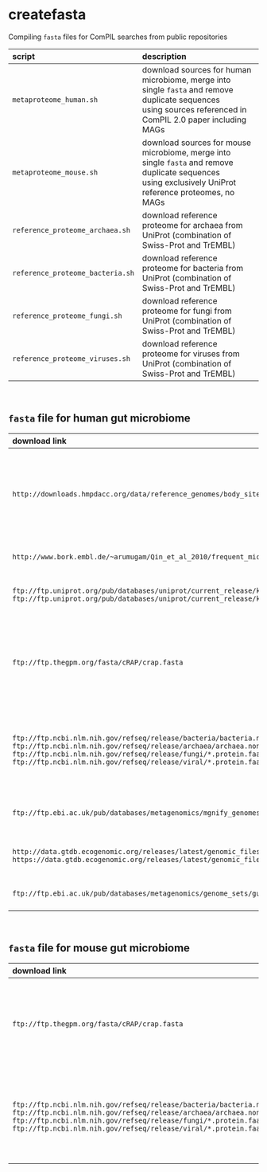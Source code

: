 # createfasta

Compiling `fasta` files for ComPIL searches from public repositories

| script | description |
| :--- | :--- |
| `metaproteome_human.sh` | download sources for human microbiome, merge into single `fasta` and remove duplicate sequences<br>using sources referenced in ComPIL 2.0 paper including MAGs |
| `metaproteome_mouse.sh` | download sources for mouse microbiome, merge into single `fasta` and remove duplicate sequences<br>using exclusively UniProt reference proteomes, no MAGs |
| `reference_proteome_archaea.sh` | download reference proteome for archaea from UniProt (combination of Swiss-Prot and TrEMBL)|
| `reference_proteome_bacteria.sh` | download reference proteome for bacteria from UniProt (combination of Swiss-Prot and TrEMBL)|
| `reference_proteome_fungi.sh` | download reference proteome for fungi from UniProt (combination of Swiss-Prot and TrEMBL)|
| `reference_proteome_viruses.sh` | download reference proteome for viruses from UniProt (combination of Swiss-Prot and TrEMBL)|

&nbsp;

## `fasta` file for human gut microbiome

| download link | description |
| :--- | :--- |
| `http://downloads.hmpdacc.org/data/reference_genomes/body_sites/Gastrointestinal_tract.pep.fsa` | NIH Human Microbiome Project (HMP)<br>Data Analysis and Coordination Center (DACC)<br>gastrointestinal tract |
| `http://www.bork.embl.de/~arumugam/Qin_et_al_2010/frequent_microbe_proteins.fasta.gz` | Peer Bork Group, EMBL Heidelberg |
| `ftp://ftp.uniprot.org/pub/databases/uniprot/current_release/knowledgebase/complete/uniprot_sprot.fasta.gz`<br>`ftp://ftp.uniprot.org/pub/databases/uniprot/current_release/knowledgebase/complete/uniprot_trembl.fasta.gz` | complete UniProt<br>(SwissProt and TrEMBL) |
| `ftp://ftp.thegpm.org/fasta/cRAP/crap.fasta` | The Global Proteome Machine (GPM)<br>common Repository of Adventitious Proteins (cRAP) |
| `ftp://ftp.ncbi.nlm.nih.gov/refseq/release/bacteria/bacteria.nonredundant*.protein.faa.gz`<br>`ftp://ftp.ncbi.nlm.nih.gov/refseq/release/archaea/archaea.nonredundant*.protein.faa.gz`<br>`ftp://ftp.ncbi.nlm.nih.gov/refseq/release/fungi/*.protein.faa.gz`<br>`ftp://ftp.ncbi.nlm.nih.gov/refseq/release/viral/*.protein.faa.gz` | National Center for Biotechnology Information (NCBI)<br>Bacteria + Archea + Fungi + Viruses |
| `ftp://ftp.ebi.ac.uk/pub/databases/metagenomics/mgnify_genomes/human-gut/v2.0/protein_catalogue` | Unified Human Gastrointestinal Genome (UHGG) v2.0 |
| `http://data.gtdb.ecogenomic.org/releases/latest/genomic_files_all/ar53_marker_genes_all.tar.gz`<br>`https://data.gtdb.ecogenomic.org/releases/latest/genomic_files_all/bac120_marker_genes_all.tar.gz` | Genome Taxonomy Database (GTDB) |
| `ftp://ftp.ebi.ac.uk/pub/databases/metagenomics/genome_sets/gut_phage_database/GPD_proteome.faa.gz` | Gut Phage Database (GPD) |

&nbsp;

## `fasta` file for mouse gut microbiome

| download link | description |
| :--- | :--- |
| `ftp://ftp.thegpm.org/fasta/cRAP/crap.fasta` | The Global Proteome Machine (GPM)<br>common Repository of Adventitious Proteins (cRAP) |
| `ftp://ftp.ncbi.nlm.nih.gov/refseq/release/bacteria/bacteria.nonredundant*.protein.faa.gz`<br>`ftp://ftp.ncbi.nlm.nih.gov/refseq/release/archaea/archaea.nonredundant*.protein.faa.gz`<br>`ftp://ftp.ncbi.nlm.nih.gov/refseq/release/fungi/*.protein.faa.gz`<br>`ftp://ftp.ncbi.nlm.nih.gov/refseq/release/viral/*.protein.faa.gz` | National Center for Biotechnology Information (NCBI)<br>Bacteria + Archea + Fungi + Viruses |

